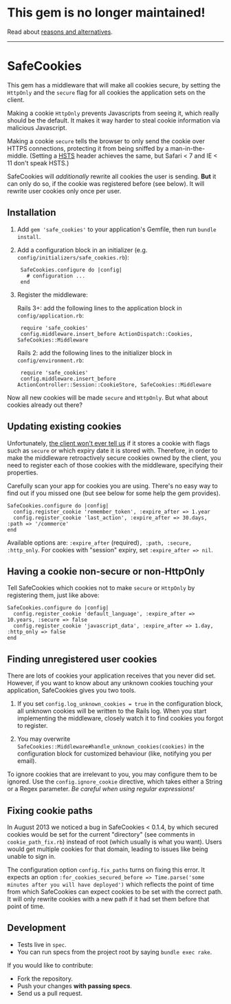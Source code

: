 # This gem is no longer maintained!

Read about [reasons and alternatives](https://makandracards.com/makandra/53693-rails-making-all-cookies-secure-to-pass-a-security-audit).


--------------------

# SafeCookies

This gem has a middleware that will make all cookies secure, by setting the
`HttpOnly` and the `secure` flag for all cookies the application sets on the
client.

Making a cookie `HttpOnly` prevents Javascripts from seeing it, which really
should be the default. It makes it way harder to steal cookie information via
malicious Javascript.

Making a cookie `secure` tells the browser to only send the cookie over HTTPS
connections, protecting it from being sniffed by a man-in-the-middle. (Setting a
[HSTS](http://en.wikipedia.org/wiki/HTTP_Strict_Transport_Security) header
achieves the same, but Safari < 7 and IE < 11 don't speak HSTS.)

SafeCookies will *additionally* rewrite all cookies the user is sending. **But**
it can only do so, if the cookie was registered before (see below). It will rewrite
user cookies only once per user.


## Installation

1. Add `gem 'safe_cookies'` to your application's Gemfile, then run `bundle install`.

2. Add a configuration block in an initializer (e.g. `config/initializers/safe_cookies.rb`):

        SafeCookies.configure do |config|
          # configuration ...
        end

3. Register the middleware:

    Rails 3+: add the following lines to the application block in `config/application.rb`:

        require 'safe_cookies'
        config.middleware.insert_before ActionDispatch::Cookies, SafeCookies::Middleware

    Rails 2: add the following lines to the initializer block in `config/environment.rb`:

        require 'safe_cookies'
        config.middleware.insert_before ActionController::Session::CookieStore, SafeCookies::Middleware

Now all new cookies will be made `secure` and `HttpOnly`. But what about cookies
already out there?


## Updating existing cookies

Unfortunately, [the client won't ever tell us](http://tools.ietf.org/html/rfc6265#section-4.2.2)
if it stores a cookie with flags such as `secure` or which expiry date it is
stored with. Therefore, in order to make the middleware retroactively secure
cookies owned by the client, you need to register each of those cookies with
the middleware, specifying their properties.

Carefully scan your app for cookies you are using. There's no easy way to find
out if you missed one (but see below for some help the gem provides).

    SafeCookies.configure do |config|
      config.register_cookie 'remember_token', :expire_after => 1.year
      config.register_cookie 'last_action', :expire_after => 30.days, :path => '/commerce'
    end

Available options are: `:expire_after` (required)`, :path, :secure, :http_only`.
For cookies with "session" expiry, set `:expire_after => nil`.


## Having a cookie non-secure or non-HttpOnly

Tell SafeCookies which cookies not to make `secure` or `HttpOnly` by registering
them, just like above:

    SafeCookies.configure do |config|
      config.register_cookie 'default_language', :expire_after => 10.years, :secure => false
      config.register_cookie 'javascript_data', :expire_after => 1.day, :http_only => false
    end


## Finding unregistered user cookies

There are lots of cookies your application receives that you never did set.
However, if you want to know about any unknown cookies touching your
application, SafeCookies gives you two tools.

1) If you set `config.log_unknown_cookies = true` in the configuration block, all
unknown cookies will be written to the Rails log. When you start implementing
the middleware, closely watch it to find cookies you forgot to register.

2) You may overwrite `SafeCookies::Middleware#handle_unknown_cookies(cookies)`
in the configuration block for customized behaviour (like, notifying you per
email).

To ignore cookies that are irrelevant to you, you may configure them to be
ignored. Use the `config.ignore_cookie` directive, which takes either a String
or a Regex parameter. *Be careful when using regular expressions!*


## Fixing cookie paths

In August 2013 we noticed a bug in SafeCookies < 0.1.4, by which secured cookies
would be set for the current "directory" (see comments in `cookie_path_fix.rb`)
instead of root (which usually is what you want). Users would get multiple
cookies for that domain, leading to issues like being unable to sign in.

The configuration option `config.fix_paths` turns on fixing this error. It
expects an option `:for_cookies_secured_before => Time.parse('some minutes after
you will have deployed')` which reflects the point of time from which SafeCookies
can expect cookies to be set with the correct path. It will only rewrite cookies
with a new path if it had set them before that point of time.


## Development

- Tests live in `spec`.
- You can run specs from the project root by saying `bundle exec rake`.

If you would like to contribute:

- Fork the repository.
- Push your changes **with passing specs**.
- Send us a pull request.
